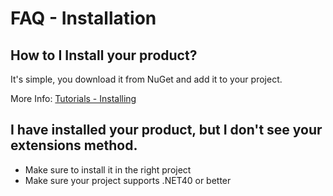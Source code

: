 # FAQ - Installation

## How to I Install your product?
It's simple, you download it from NuGet and add it to your project.

More Info: [Tutorials - Installing](installing)

## I have installed your product, but I don't see your extensions method.
- Make sure to install it in the right project
- Make sure your project supports .NET40 or better
